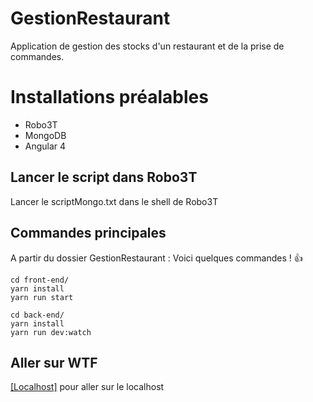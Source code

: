 # GestionRestaurant
Application de gestion des stocks d'un restaurant et de la prise de commandes.

# Installations préalables
* Robo3T
* MongoDB
* Angular 4

## Lancer le script dans Robo3T
Lancer le scriptMongo.txt dans le shell de Robo3T

## Commandes principales
A partir du dossier GestionRestaurant :
Voici quelques commandes ! :+1:
```
cd front-end/
yarn install
yarn run start
```
```
cd back-end/
yarn install
yarn run dev:watch
```

## Aller sur WTF
[[Localhost]](http://localhost:4200/#/home) pour aller sur le localhost

